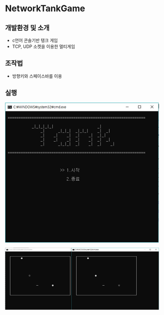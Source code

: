 # NetworkTankGame
## 개발환경 및 소개
* c언어 콘솔기반 탱크 게임
* TCP, UDP 소켓을 이용한 멀티게임

## 조작법
* 방향키와 스페이스바를 이용

## 실행
![main](./image/main.jpeg)

![play](./image/play.jpeg)
